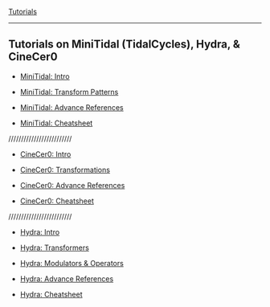 
[Tutorials](../README.md)    

-------------------------------------------------------------------------------  

## Tutorials on MiniTidal (TidalCycles), Hydra, & CineCer0

+ [MiniTidal: Intro](MiniTidal-Intro.md)

+ [MiniTidal: Transform Patterns](MiniTidal-TranformPatterns.md)

+ [MiniTidal: Advance References](MiniTidal-AdvanceReferences.md)

+ [MiniTidal: Cheatsheet](MiniTidal-Cheatsheet.md)

/////////////////////////

+ [CineCer0: Intro](CineCer0-Intro.md)

+ [CineCer0: Transformations](CineCer0-Transformers.md)

+ [CineCer0: Advance References](CineCer0-AdvanceReferences.md)

+ [CineCer0: Cheatsheet](CineCer0-Cheatsheet.md)

/////////////////////////

+ [Hydra: Intro](Hydra-Intro.md)

+ [Hydra: Transformers](Hydra-Transformers.md)

+ [Hydra: Modulators & Operators](Hydra-ModOpe.md)

+ [Hydra: Advance References](Hydra-AdvanceReferences.md)

+ [Hydra: Cheatsheet](Hydra-Cheatsheet.md)
